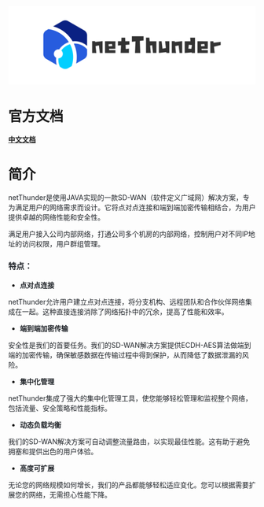 ![](/doc/banner.png)

# 官方文档
**[中文文档](https://net-thunder.github.io)**

# 简介
<font style="color:rgb(31, 35, 40);">netThunder是使用JAVA实现的一款SD-WAN（软件定义广域网）解决方案，专为满足用户的网络需求而设计。它将点对点连接和端到端加密传输相结合，为用户提供卓越的网络性能和安全性。</font>

<font style="color:rgb(31, 35, 40);">满足用户接入公司内部网络，打通公司多个机房的内部网络，控制用户对不同IP地址的访问权限，用户群组管理。</font>

### <font style="color:rgb(31, 35, 40);">特点：</font>
+ **<font style="color:rgb(31, 35, 40);">点对点连接</font>**

<font style="color:rgb(31, 35, 40);">netThunder允许用户建立点对点连接，将分支机构、远程团队和合作伙伴网络集成在一起。这种直接连接消除了网络拓扑中的冗余，提高了性能和效率。</font>

+ **<font style="color:rgb(31, 35, 40);">端到端加密传输</font>**

<font style="color:rgb(31, 35, 40);">安全性是我们的首要任务。我们的SD-WAN解决方案提供ECDH-AES算法做端到端的加密传输，确保敏感数据在传输过程中得到保护，从而降低了数据泄漏的风险。</font>

+ **<font style="color:rgb(31, 35, 40);">集中化管理</font>**

<font style="color:rgb(31, 35, 40);">netThunder集成了强大的集中化管理工具，使您能够轻松管理和监视整个网络，包括流量、安全策略和性能指标。</font>

+ **<font style="color:rgb(31, 35, 40);">动态负载均衡</font>**

<font style="color:rgb(31, 35, 40);">我们的SD-WAN解决方案可自动调整流量路由，以实现最佳性能。这有助于避免拥塞和提供出色的用户体验。</font>

+ **<font style="color:rgb(31, 35, 40);">高度可扩展</font>**

<font style="color:rgb(31, 35, 40);">无论您的网络规模如何增长，我们的产品都能够轻松适应变化。您可以根据需要扩展您的网络，无需担心性能下降。</font>




